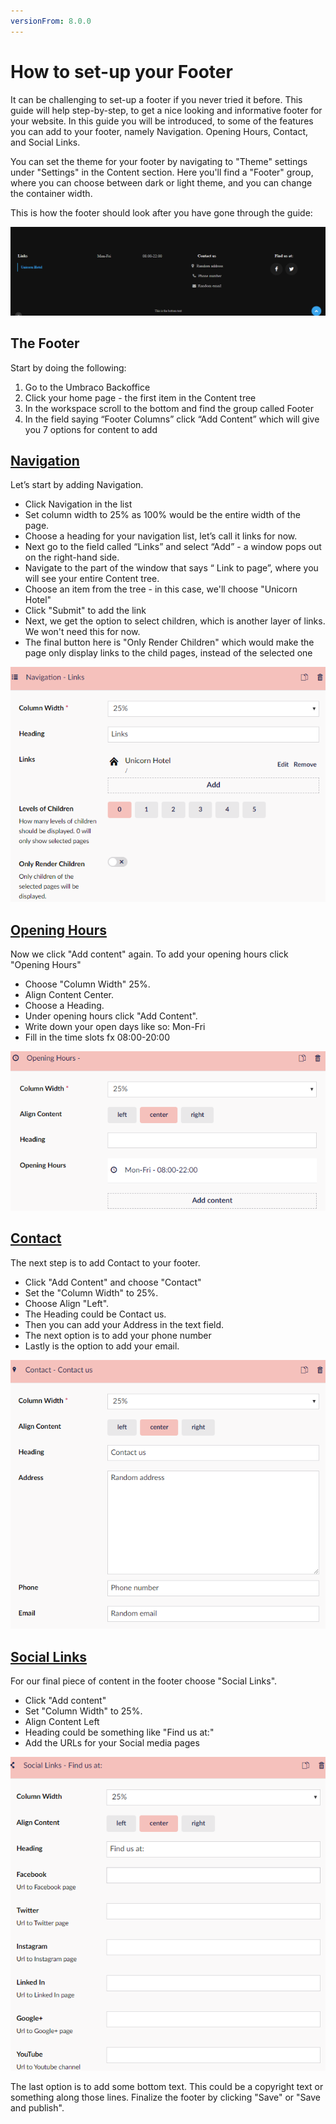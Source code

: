 ```yaml
---
versionFrom: 8.0.0
---
```


# How to set-up your Footer

It can be challenging to set-up a footer if you never tried it before. This guide will help step-by-step, to get a nice looking and informative footer for your website.
In this guide you will be introduced, to some of the features you can add to your footer, namely Navigation. Opening Hours, Contact, and Social Links.

You can set the theme for your footer by navigating to "Theme" settings under "Settings" in the Content section. Here you'll find a "Footer" group, where you can choose between dark or light theme, and you can change the container width.

This is how the footer should look after you have gone through the guide:

![The finished footer](images/Footer-example.png)

## The Footer

Start by doing the following:

1. Go to the Umbraco Backoffice
2. Click your home page - the first item in the Content tree
3. In the workspace scroll to the bottom and find the group called Footer
4. In the field saying “Footer Columns” click “Add Content” which will give you 7 options for content to add

## [Navigation](../../Uno-pedia/Widgets/Grid/Navigation)

Let’s start by adding Navigation.

- Click Navigation in the list
- Set column width to 25% as 100% would be the entire width of the page.
- Choose a heading for your navigation list, let’s call it links for now.
- Next go to the field called “Links” and select “Add” - a window pops out on the right-hand side.
- Navigate to the part of the window that says “ Link to page”, where you will see your entire Content tree.
- Choose an item from the tree - in this case, we'll choose "Unicorn Hotel"
- Click "Submit" to add the link
- Next, we get the option to select children, which is another layer of links. We won't need this for now.
- The final button here is "Only Render Children" which would make the page only display links to the child pages, instead of the selected one

![The finished footer](images/Navigatio-Footer.png)

## [Opening Hours](../../Uno-pedia/Widgets/Opening-hours)

Now we click "Add content" again. To add your opening hours click "Opening Hours"

- Choose "Column Width" 25%.
- Align Content Center.
- Choose a Heading.
- Under opening hours click "Add Content".
- Write down your open days like so: Mon-Fri
- Fill in the time slots fx 08:00-20:00

![The finished footer](images/Opening-Hours-Footer.png)

## [Contact](../../Uno-pedia/Widgets/Contact)

The next step is to add Contact to your footer.

- Click "Add Content" and choose "Contact"
- Set the "Column Width" to 25%.
- Choose Align "Left".
- The Heading could be Contact us.
- Then you can add your Address in the text field.
- The next option is to add your phone number
- Lastly is the option to add your email.

![The finished footer](images/Contact-Footer.png)

## [Social Links](../../Uno-pedia/Widgets/Social-links)

 For our final piece of content in the footer choose "Social Links".

- Click "Add content"
- Set "Column Width" to 25%.
- Align Content Left
- Heading could be something like "Find us at:"
- Add the URLs for your Social media pages

![The finished footer](images/Social-Links-Footer.png)

The last option is to add some bottom text. This could be a copyright text or something along those lines.
Finalize the footer by clicking "Save" or "Save and publish".
